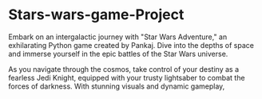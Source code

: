 # Stars-wars-game-Project


Embark on an intergalactic journey with "Star Wars Adventure," an exhilarating Python game created by Pankaj. Dive into the depths of space and immerse yourself in the epic battles of the Star Wars universe.

As you navigate through the cosmos, take control of your destiny as a fearless Jedi Knight, equipped with your trusty lightsaber to combat the forces of darkness. With stunning visuals and dynamic gameplay,
